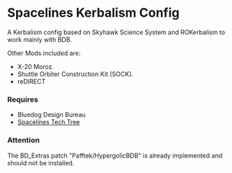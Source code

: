 # Spacelines Kerbalism Config
A Kerbalism config based on Skyhawk Science System and ROKerbalism to work mainly with BDB.

Other Mods included are:
- X-20 Moroz.
- Shuttle Orbiter Construction Kit (SOCK).
- reDIRECT

### Requires
- Bluedog Design Bureau
- [Spacelines Tech Tree](https://github.com/Gupyzer0/Spacelines_Tree)

### Attention
The BD_Extras patch "Pafftek/HypergolicBDB" is already implemented and should not be installed.
